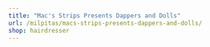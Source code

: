 ```yaml
---
title: "Mac's Strips Presents Dappers and Dolls"
url: /milpitas/macs-strips-presents-dappers-and-dolls/
shop: hairdresser
---
```

